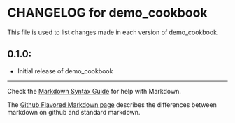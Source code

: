 # CHANGELOG for demo_cookbook

This file is used to list changes made in each version of demo_cookbook.

## 0.1.0:

* Initial release of demo_cookbook

- - -
Check the [Markdown Syntax Guide](http://daringfireball.net/projects/markdown/syntax) for help with Markdown.

The [Github Flavored Markdown page](http://github.github.com/github-flavored-markdown/) describes the differences between markdown on github and standard markdown.
